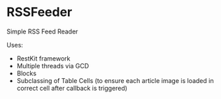 RSSFeeder
=========
Simple RSS Feed Reader

Uses:
 
* RestKit framework
* Multiple threads via GCD
* Blocks
* Subclassing of Table Cells (to ensure each article image is loaded in correct cell after callback is triggered)